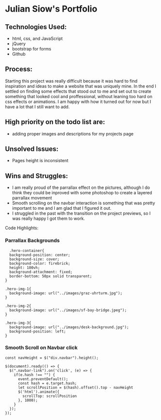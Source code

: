 # Julian Siow's Portfolio

## Technologies Used: 
* html, css, and JavaScript
* jQuery
* bootstrap for forms
* Github

## Process:
Starting this project was really difficult because it was hard to find inspiration and ideas to make a website that was uniquely mine.  In the end I settled on finding some effects that stood out to me and set out to create something that looked cool and proffessional, without leaning too hard on css effects or animations.  I am happy with how it turned out for now but I have a lot that I still want to add.  

## High priority on the todo list are:
* adding proper images and descriptions for my projects page

## Unsolved Issues:
* Pages height is inconsistent

## Wins and Struggles: 
* I am really proud of the parrallax effect on the pictures, although I do think they could be inproved with some photoshop to create a layered parrallax movement
* Smooth scrolling on the navbar interaction is something that was pretty important to me and I am glad that I figured it out.  
* I struggled in the past with the transition on the project previews, so I was really happy I got them to work.  

Code Highlights: 

### Parrallax Backgrounds
```
  .hero-container{
  background-position: center;
  background-size: cover;
  background-color: firebrick;
  height: 100vh;
  background-attachment: fixed;
  border-bottom: 50px solid transparent;
}

.hero-img-1{
  background-image: url("../images/graz-uhrturm.jpg");
}

.hero-img-2{
  background-image: url("../images/sf-bay-bridge.jpeg");
}

.hero-img-3{
  background-image: url("../images/desk-background.jpg");
  background-position: left;
}
```

### Smooth Scroll on Navbar click
```
const navHeight = $("div.navbar").height();

$(document).ready(() => {
  $(".navbar-link").on('click', (e) => {
    if(e.hash !== "") {
      event.preventDefault();
      const hash = e.target.hash;
      let scrollPosition = $(hash).offset().top - navHeight
      $('html').animate({
        scrollTop: scrollPosition
      }, 1000);
    }
  });
});
```
